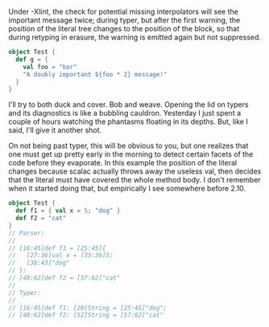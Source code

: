 Under -Xlint, the check for potential missing interpolators will see the important message twice; during typer, but after the first warning, the position of the literal tree changes to the position of the block, so that during retyping in erasure, the warning is emitted again but not suppressed.

```scala
object Test {
  def g = {
    val foo = "bar"
    "A doubly important ${foo * 2} message!"
  }
}
```
I'll try to both duck and cover. Bob and weave. Opening the lid on typers and its diagnostics is like a bubbling cauldron.  Yesterday I just spent a couple of hours watching the phantasms floating in its depths. But, like I said, I'll give it another shot.

On not being past typer, this will be obvious to you, but one realizes that one must get up pretty early in the morning to detect certain facets of the code before they evaporate.
In this example the position of the literal changes because scalac actually throws away the useless val, then decides that the literal must have covered the whole method body. I don't remember when it started doing that, but empirically I see somewhere before 2.10.
```scala
object Test {
  def f1 = { val x = 5; "dog" }
  def f2 = "cat"
}
// Parser:
//
// [16:45]def f1 = [25:45]{
//   [27:36]val x = [35:36]5;
//   [38:43]"dog"
// };
// [48:62]def f2 = [57:62]"cat"
//
// Typer:
//
// [16:45]def f1: [20]String = [25:45]"dog";
// [48:62]def f2: [52]String = [57:62]"cat"
```

